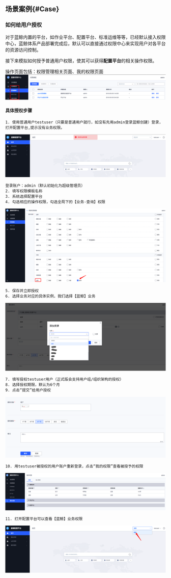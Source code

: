 ## 场景案例{#Case}

### 如何给用户授权

对于蓝鲸内置的平台，如作业平台、配置平台、标准运维等等，已经默认接入权限中心，蓝鲸体系产品部署完成后，默认可以直接通过权限中心来实现用户对各平台的资源访问控制。

接下来模拟如何授予普通用户权限，使其可以获得**配置平台**的相关操作权限。

操作页面包括：权限管理相关页面、我的权限页面
![](../assets/企业微信截图_f16df372-ea15-4c71-89c3-2e1d87f690c6.png)

#### 具体授权步骤

```
1. 使用普通用户testuser（只要是普通用户就行，如没有先用admin登录蓝鲸创建）登录，打开配置平台,提示没有业务权限。
```
![](../assets/企业微信截图_4f91f0f8-62d2-4931-93f8-db02043d05cb.png)
```
登录账户：admin（默认初始化为超级管理员）
2. 填写权限模板名称
3. 系统选择配置平台
4. 勾选相应的操作权限，勾选全局下的【业务-查询】权限
```
![](../assets/企业微信截图_0ee51a0a-6dbe-4dbc-adda-0b82c73a5b90.png)
```
5. 保存并立即授权
6. 选择业务对应的具体实例，我们选择【蓝鲸】业务
```
![](../assets/企业微信截图_ccd5198f-7fec-4fe8-8571-d2d6ac4c1373.png)
```
7. 填写授权testuser用户（正式版会支持用户组/组织架构的授权）
8. 选择授权期限，默认为6个月
9. 点击“提交”给用户授权
```
![](../assets/企业微信截图_70b55b48-a551-46df-bb72-5a8e63e00c75.png)
```
10. 用testuser被授权的用户账户重新登录，点击“我的权限”查看被授予的权限
```
![](../assets/企业微信截图_aee6c256-27f0-4330-82fc-068a26bdb662.png)
```
11. 打开配置平台可以查看【蓝鲸】业务权限
```
![](../assets/企业微信截图_c8fafa94-fbe8-4c6c-a690-1985830cdaf8.png)
